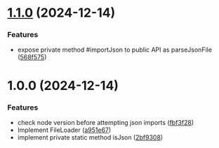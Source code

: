 # [1.1.0](https://github.com/mattbrannon/file-loader/compare/v1.0.0...v1.1.0) (2024-12-14)


### Features

* expose private method #importJson to public API as parseJsonFile ([568f575](https://github.com/mattbrannon/file-loader/commit/568f575e36c279531ecae4a22698cec97d2b6272))

# 1.0.0 (2024-12-14)


### Features

* check node version before attempting json imports ([fbf3f28](https://github.com/mattbrannon/file-loader/commit/fbf3f28339b0968dff45475ca5c8e9279e444dd3))
* Implement FileLoader ([a951e67](https://github.com/mattbrannon/file-loader/commit/a951e676e97ad8377098f14317e4ee3d263e9fe1))
* implement private static method isJson ([2bf9308](https://github.com/mattbrannon/file-loader/commit/2bf93085639a701eaee40c713f74a4da7a8227b0))
